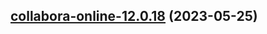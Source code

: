 

## [collabora-online-12.0.18](https://github.com/truecharts/charts/compare/collabora-online-15.0.0...collabora-online-12.0.18) (2023-05-25)

